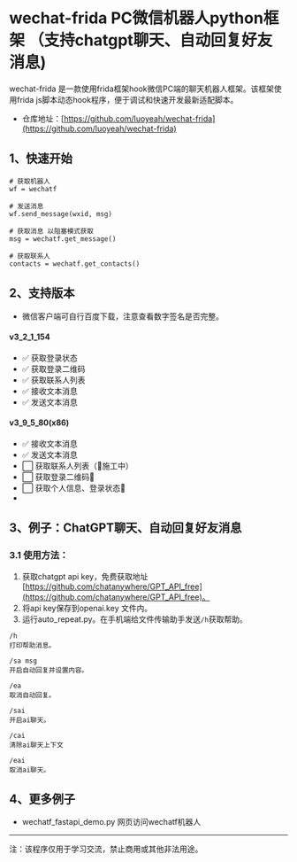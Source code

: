 # wechat-frida PC微信机器人python框架 （支持chatgpt聊天、自动回复好友消息)

wechat-frida 是一款使用frida框架hook微信PC端的聊天机器人框架。该框架使用frida js脚本动态hook程序，便于调试和快速开发最新适配脚本。

* 仓库地址：[https://github.com/luoyeah/wechat-frida](https://github.com/luoyeah/wechat-frida)

## 1、快速开始

```
# 获取机器人
wf = wechatf

# 发送消息
wf.send_message(wxid, msg)

# 获取消息 以阻塞模式获取
msg = wechatf.get_message()

# 获取联系人
contacts = wechatf.get_contacts()
```

## 2、支持版本

* 微信客户端可自行百度下载，注意查看数字签名是否完整。

#### v3_2_1_154

* ✅ 获取登录状态
* ✅ 获取登录二维码
* ✅ 获取联系人列表
* ✅ 接收文本消息
* ✅ 发送文本消息

#### v3_9_5_80(x86)

* ✅ 接收文本消息
* ✅ 发送文本消息
* ⬜ 获取联系人列表（🚧施工中）
* ⬜ 获取登录二维码🚧
* ⬜ 获取个人信息、登录状态🚧
*

## 3、例子：ChatGPT聊天、自动回复好友消息

### 3.1 使用方法：

1. 获取chatgpt api
   key，免费获取地址 [https://github.com/chatanywhere/GPT_API_free](https://github.com/chatanywhere/GPT_API_free)。
2. 将api key保存到openai.key 文件内。
3. 运行auto_repeat.py。在手机端给文件传输助手发送```/h```获取帮助。

```
/h
打印帮助消息。

/sa msg
开启自动回复并设置内容。

/ea
取消自动回复。

/sai
开启ai聊天。

/cai
清除ai聊天上下文

/eai
取消ai聊天。
 ```

## 4、更多例子

* wechatf_fastapi_demo.py 网页访问wechatf机器人

-----------------------------------
注：该程序仅用于学习交流，禁止商用或其他非法用途。